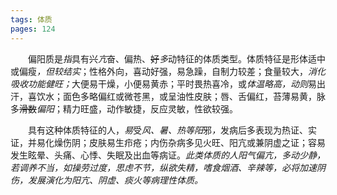 ```yaml
---
tags: 体质
pages: 124
---
```

&emsp;&emsp;偏阳质是<dfn>指</dfn>具有~~兴~~<dfn>亢</dfn>奋、偏热、~~好~~<dfn>多</dfn>动特征的体质类型。体质特征是形体适中或偏瘦<dfn>，但较结实</dfn>；性格外向，喜动好强，易急躁，自制力较差；食量较大，<dfn>消化吸收功能健旺；</dfn>大便易干燥，小便易黄赤；平时畏热喜冷，或<dfn>体温略高，动则</dfn>易出汗，喜饮水；面色多略偏红或微苍黑，或呈油性皮肤；唇、舌偏红，苔薄易黄，脉多~~滑数~~<dfn>偏阳</dfn>；精力旺盛，动作敏捷，反应灵敏，性欲较强。

&emsp;&emsp;具有这种体质特征的人，<dfn>易</dfn>受<dfn>风、暑、热等阳</dfn>邪<dfn>，</dfn>发病后多表现为热证、实证，并易化燥伤阴；皮肤易生疖疮；内伤杂病多见火旺、阳亢或兼阴虚之证；容易发生眩晕、头痛、心悸、失眠及出血等病证。<dfn>此类体质的人阳气偏亢，多动少静，若调养不当，如操劳过度，思虑不节，纵欲失精，嗜食烟酒、辛辣等，必将加速阴伤，发展演化为阳亢、阴虚、痰火等病理性体质。</dfn>